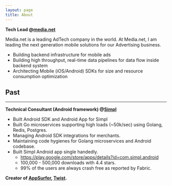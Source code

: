 ```yaml
---
layout: page
title: About
---
```


**Tech Lead @[media.net](https://media.net)**

Media.net is a leading AdTech company in the world. At Media.net, I am leading the next generation mobile solutions for our Advertising business.

- Building backend infrastructure for mobile ads
- Building high throughput, real-time data pipelines for data flow inside backend system
- Architecting Mobile (iOS/Android) SDKs for size and resource consumption optimization

<h2> Past </h2>
<hr>

**Technical Consultant (Android framework) @[Simpl](https://getsimpl.com)**

- Built Android SDK and Android App for Simpl
- Built Go microservices supporting high loads (~50k/sec) using Golang, Redis, Postgres.
- Managing Android SDK integrations for merchants.
- Maintaining code hygienes for Golang microservices and Android codebase.
- Built Simpl Android app single handedly.
    - https://play.google.com/store/apps/details?id=com.simpl.android
    - 100,000 - 500,000 downloads with 4.4 stars.
    - 99% of the users are always crash free as reported by Fabric.

**Creator of [AppSurfer](http://www.akshaydeo.com/appsurfer/), [Twist](http://www.akshaydeo.com/twist/).**

